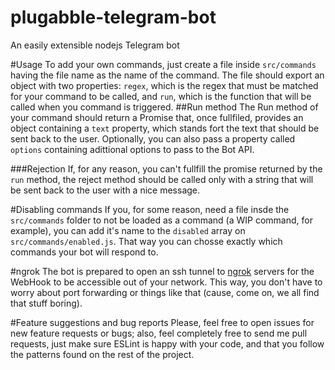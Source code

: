 # plugabble-telegram-bot
An easily extensible nodejs Telegram bot

#Usage
To add your own commands, just create a file inside `src/commands` having the file name as the name of the command.
The file should export an object with two properties: `regex`, which is the regex that must be matched for your command to be called, and `run`, which is the function that will be called when you command is triggered.
##Run method
The Run method of your command should return a Promise that, once fullfiled, provides an object containing a `text` property, which stands fort the text that should be sent back to the user. Optionally, you can also pass a property called `options` containing adittional options to pass to the Bot API.

###Rejection
If, for any reason, you can't fullfill the promise returned by the `run` method, the reject method should be called only with a string that will be sent back to the user with a nice message.

#Disabling commands
If you, for some reason, need a file insde the `src/commands` folder to not be loaded as a command (a WIP command, for example), you can add it's name to the `disabled` array on `src/commands/enabled.js`. That way you can chosse exactly which commands your bot will respond to.

#ngrok
The bot is prepared to open an ssh tunnel to [ngrok](ngrok.com) servers for the WebHook to be accessible out of your network. This way, you don't have to worry about port forwarding or things like that (cause, come on, we all find that stuff boring).

#Feature suggestions and bug reports
Please, feel free to open issues for new feature requests or bugs; also, feel completely free to send me pull requests, just make sure ESLint is happy with your code, and that you follow the patterns found on the rest of the project.
